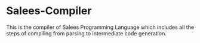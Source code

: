 # Salees-Compiler
This is the compiler of Salees Programming Language which includes all the steps of compiling from parsing to intermediate code generation.
